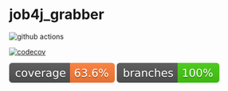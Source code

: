 
# job4j_grabber

![github actions](https://github.com/AlexeyEsipov/job4j_grabber/actions/workflows/maven.yml/badge.svg)

[![codecov](https://codecov.io/gh/AlexeyEsipov/job4j_grabber/graph/badge.svg?token=80DC3I5FWM)](https://codecov.io/gh/AlexeyEsipov/job4j_grabber)

![Coverage](.github/badges/jacoco.svg)
![Branches](.github/badges/branches.svg)
